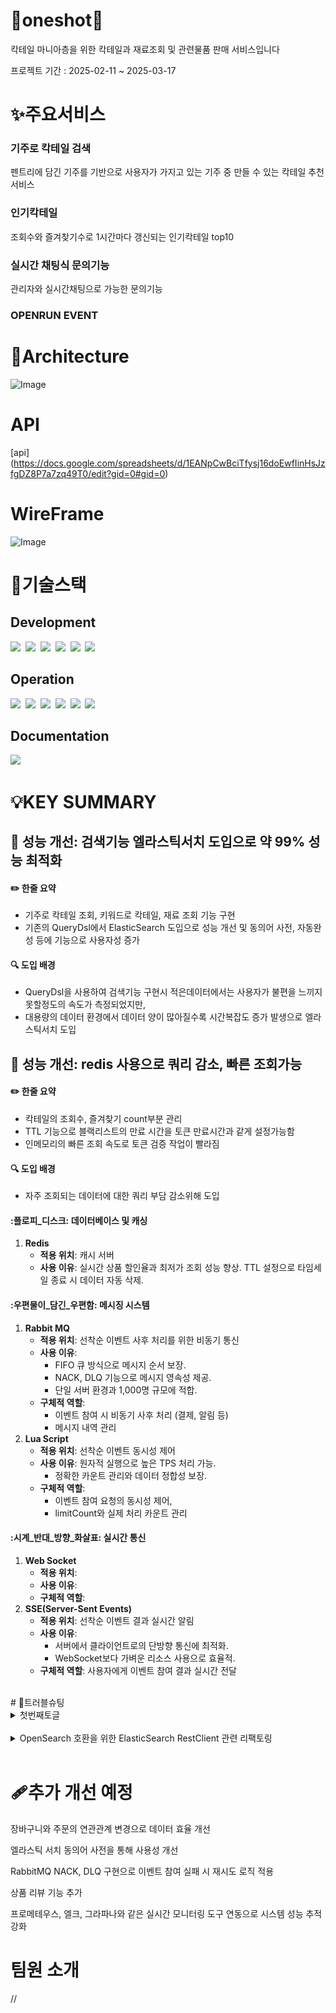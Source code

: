 # 🍹oneshot🍷 
칵테일 마니아층을 위한 칵테일과 재료조회 및 관련물품 판매 서비스입니다

프로젝트 기간 : 2025-02-11 ~ 2025-03-17


# ✨주요서비스
### 기주로 칵테일 검색
펜트리에 담긴 기주를 기반으로 사용자가 가지고 있는 기주 중 만들 수 있는 칵테일 추천서비스
### 인기칵테일
조회수와 즐겨찾기수로 1시간마다 갱신되는 인기칵테일 top10
### 실시간 채팅식 문의기능
관리자와 실시간채팅으로 가능한 문의기능
### OPENRUN EVENT



#  📌Architecture
![Image](https://github.com/user-attachments/assets/abcbde92-2429-4589-b48f-82d471362266)

# API
[api] (https://docs.google.com/spreadsheets/d/1EANpCwBciTfysj16doEwfIinHsJzfgDZ8P7a7zq49T0/edit?gid=0#gid=0)
# WireFrame
![Image](https://github.com/user-attachments/assets/4fd81874-cac9-4dc9-bc2d-28fc353bc3b6)


# 🔧기술스택

## Development
<img src="https://img.shields.io/badge/Java-007396?style=flat-square&logo=OpenJDK&logoColor=white">&nbsp;
<img src="https://img.shields.io/badge/Redis-DC382D?style=flat-square&logo=redis&logoColor=white">&nbsp;
<img src="https://img.shields.io/badge/MySQL-4479A1?style=flat-square&logo=mysql&logoColor=white">&nbsp;
<img src="https://img.shields.io/badge/Spring Boot-6DB33F?style=flat-square&logo=springboot&logoColor=white">&nbsp;
<img src="https://img.shields.io/badge/Spring-6DB33F?style=flat-square&logo=spring&logoColor=white">&nbsp;
<img src="https://img.shields.io/badge/elasticsearch-%230377CC.svg?style=for-the-badge&logo=elasticsearch&logoColor=white">&nbsp;


## Operation
<img src="https://img.shields.io/badge/Docker-2496ED?style=flat-square&logo=Docker&logoColor=white"/>&nbsp;
<img src="https://img.shields.io/badge/Amazon EC2-FF9900?style=flat-square&logo=amazonec2&logoColor=white">&nbsp;
<img src="https://img.shields.io/badge/Amazon AWS-232F3E?style=flat-square&logo=amazonaws&logoColor=white">&nbsp;
<img src="https://img.shields.io/badge/GitHub Actions-2088FF?style=flat-square&logo=githubactions&logoColor=white">&nbsp;
<img src="https://img.shields.io/badge/git-%23F05033.svg?style=for-the-badge&logo=git&logoColor=white"/>&nbsp;
<img src="https://img.shields.io/badge/github-%23121011.svg?style=for-the-badge&logo=github&logoColor=white"/>&nbsp;


##  Documentation
<img src="https://img.shields.io/badge/jira-%230A0FFF.svg?style=for-the-badge&logo=jira&logoColor=white"/>&nbsp;



# 💡KEY SUMMARY

## 🚀 성능 개선: 검색기능 엘라스틱서치 도입으로 약 99% 성능 최적화

#### ✏️ **한줄 요약**
- 기주로 칵테일 조회, 키워드로 칵테일, 재료 조회 기능 구현
- 기존의 QueryDsl에서 ElasticSearch 도입으로 성능 개선 및 동의어 사전, 자동완성 등에 기능으로 사용자성 증가
  </br>
#### **🔍 도입 배경**
- QueryDsl을 사용하여 검색기능 구현시 적은데이터에서는 사용자가 불편을 느끼지 못할정도의 속도가 측정되었지만,
- 대용량의 데이터 환경에서 데이터 양이 많아질수록 시간복잡도 증가 발생으로 엘라스틱서치 도입
  </br>

## 🚀 성능 개선: redis 사용으로 쿼리 감소, 빠른 조회가능

#### ✏️ **한줄 요약**
- 칵테일의 조회수, 즐겨찾기 count부분 관리
- TTL 기능으로 블랙리스트의 만료 시간을 토큰 만료시간과 같게 설정가능함
- 인메모리의 빠른 조회 속도로 토큰 검증 작업이 빨라짐
#### **🔍 도입 배경**
- 자주 조회되는 데이터에 대한 쿼리 부담 감소위해 도입
  </br>

#### :플로피_디스크: **데이터베이스 및 캐싱**
1. **Redis**
   - **적용 위치**: 캐시 서버
   - **사용 이유**: 실시간 상품 할인율과 최저가 조회 성능 향상. TTL 설정으로 타임세일 종료 시 데이터 자동 삭제.
#### :우편물이_담긴_우편함: 메시징 시스템
1. **Rabbit MQ**
   - **적용 위치**: 선착순 이벤트 사후 처리를 위한 비동기 통신
   - **사용 이유**:
     - FIFO 큐 방식으로 메시지 순서 보장.
     - NACK, DLQ 기능으로 메시지 영속성 제공.
     - 단일 서버 환경과 1,000명 규모에 적합.
   - **구체적 역할**:
     - 이벤트 참여 시 비동기 사후 처리 (결제, 알림 등)
     -  메시지 내역 관리
2. **Lua Script**
   - **적용 위치**: 선착순 이벤트 동시성 제어
   - **사용 이유**: 원자적 실행으로 높은 TPS 처리 가능.
        - 정확한 카운트 관리와 데이터 정합성 보장.
   - **구체적 역할**:
        - 이벤트 참여 요청의 동시성 제어,
        - limitCount와 실제 처리 카운트 관리
#### :시계_반대_방향_화살표: 실시간 통신
1. **Web Socket**
   - **적용 위치**:
   - **사용 이유**:
   - **구체적 역할**:
2. **SSE(Server-Sent Events)**
   - **적용 위치**: 선착순 이벤트 결과 실시간 알림
   - **사용 이유**:
        - 서버에서 클라이언트로의 단방향 통신에 최적화.
      -  WebSocket보다 가벼운 리소스 사용으로 효율적.
   - **구체적 역할**: 사용자에게 이벤트 참여 결과 실시간 전달

</br>
 # 📄트러블슈팅

 <details>
  <summary>첫번째토글</summary>
문제: 다음과 같이 엘라스틱서치의 인덱스 설정을 직접 해주고 도큐먼트에 파일 위치를 
매핑시켜 주었음에도 키바나에서 인덱스를 확인해 보았을 때 인덱스가 자동으로 생성되지 않는 문제가 발생

원인: 
-애플리케이션이 실행될 때 엘라스틱서치는  `@document` 에너테이션이 달린 클래스를 읽는다.
- 레포지토리 인터페이스를 구현한 레포지토리가 등록되면서, 레포지토리 내부의 `IndexOperations`를 통해 해당 이름의 인덱스가 이미 존재하는지 확인하고,
   존재하지 않으면 `@mapping`, `@Setting`의 path 경로에 있는 파일 내용을 기반으로 인덱스를 생성한다.

해결:
repository를 사용하지 않고, operations를 사용하여 기능을 구현하고 있었기 때문에, elasticSearchRepository의 구현체를 생성하지 않아 
indexOperation을 통한 인덱스 생성이 자동으로 일어나지 않았기 때문입니다. repository를 사용하지 않으면 indexOperations 구현체를 통해 
직접 인덱스를 생성해 줘야 한다.
</details>
</br>
<details>
  <summary>OpenSearch 호환을 위한 ElasticSearch RestClient 관련 리팩토링</summary>
- 배포를 위해 docker-compose로 구동하던 ElasticSearch를 AWS에서 구축할 필요가 생겼다.
- OpenSearch와 ElasticSearch의 호환성이 높다는 정보를 듣고 시도

 # 시도1 - OpenSearch 관련 라이브러리로 리팩토링 → `삽질`

- 처음에는 OpenSearch 관련해서 나오는 블로그 글들을 활용해서 리팩토링을 시도했다.
- OS와 ES의 빈이 겹치는 에러가 있어서 아래 코드를 SpringApplication에 추가했다.
- `@SpringBootApplication(exclude = {ElasticsearchDataAutoConfiguration.class})`
- 하지만 여전히 문제가 생겨서 ElasticSearch 의존성을 제거해야 한다는 내용을 보고 리팩터링을 시도했다.
- 하다보니 너무 관련된 변경이 많아졌고 이러면 로컬에서 도커로 테스트할 수 없다는 문제점이 생겼다.
- 호환성이 높다는 말에 의심이 돼서 검색해 본 결과 아래의 글을 찾을 수 있었다.
  </br>
  # 시도2 - RestClient를 수정해서 호환되게 변경

- https://flambeeyoga.tistory.com/entry/Spring-elasticsearch-rest-client-853%EC%97%90-opensearch-%EC%97%B0%EA%B2%B0%ED%95%98%EA%B8%B0
- 이 글에서는 나와 비슷하게 ES로 만들어진 프로젝트를 OS 환경에 배포하려고 하고 있었다.
- 요약하자면 **ES와 OS 모두 Rest API 기반**이기 때문에 OS 라이브러리 의존성 없이도 호환이 가능하다!
- 다만 RestClient를 OS에 맞게 변경할 필요가 있었다.
- 하지만 글과는 다르게 Timeout 예외가 발생
   </br>
   # 시도 2-1 - 이어서 RestClient를 수정해서 호환되게 변경

- 다음부터는 블로그에 나온 상태코드와 같아서 이어서 진행할 수 있었다.
- 블로그에서는 `RestClient` 빈을 직접 생성하는데 우리 프로젝트는 `ClientConfiguration` 가 설정되어 있었다.
- 자세히는 모르지만 최신버전에서 추천되는 방식으로 여러가지 편의기능을 제공하는 것 같다.
- 아무튼 디버그 모드에서 콜스택을 따라가서 확인한 결과 이 친구를 사용하는 방식은 강제로 Header를 바꿔버려서 헤더를 알맞게 수정해도 OS에서 406 Not Acceptable을 반환한다.
- 또 OS와 호환되기 위해서는 추가적이 헤더가 필요했다.
- 결국 `ClientConfiguration` 을 사용하는 방식으로 힘들다고 판단해서 `ElasticsearchClient`를 직접 반환하는 코드로 변경
  ```
      @Bean
    public ElasticsearchClient elasticsearchClient() {
        // Basic 인증 설정
        final CredentialsProvider credentialsProvider = new BasicCredentialsProvider();
        credentialsProvider.setCredentials(AuthScope.ANY,
                new UsernamePasswordCredentials(username, password));

        Header[] defaultHeaders = new Header[] {
                new BasicHeader("Content-Type", "application/json")
        };

        // RestClientBuilder에 인증 정보/추가헤더 적용
        RestClientBuilder builder = RestClient
                .builder(new HttpHost(host, port, "https"))
                .setDefaultHeaders(defaultHeaders)
                .setHttpClientConfigCallback(httpClientBuilder ->
                        httpClientBuilder
                                .setDefaultCredentialsProvider(credentialsProvider)
                                .addInterceptorLast(new HttpResponseInterceptor() {
                                    @Override
                                    public void process(HttpResponse response, HttpContext context) throws HttpException, IOException {
                                        response.addHeader("X-Elastic-Product", "Elasticsearch");
                                    }
                                })
                );

        RestClient restClient = builder.build();

        ElasticsearchTransport transport = new RestClientTransport(restClient, new JacksonJsonpMapper(objectMapper));

        return new ElasticsearchClient(transport);
    }```

  해결: 스프링 앱을 실행하면 정상적으로 OpenSearch에 연결되고 실행이 가능
  로컬 테스트 환경에서는 여전히 도커의 엘라스틱 서치를 사용해야 하기 때문에
  아이디, 비밀번호를 요구하지 않고, HTTPS를 사용하지 않는 빈을 하나 더 만들고 프로필을 이용해서 사용 환경을 구분할 수 있도록 했다. 
  
  <!-- 내용 -->
</details>
</br>

 # 🩹추가 개선 예정
장바구니와 주문의 연관관계 변경으로 데이터 효율 개선

엘라스틱 서치 동의어 사전을 통해 사용성 개선

RabbitMQ NACK, DLQ 구현으로 이벤트 참여 실패 시 재시도 로직 적용

상품 리뷰 기능 추가

프로메테우스, 엘크, 그라파나와 같은 실시간 모니터링 도구 연동으로 시스템 성능 추적 강화 

# 팀원 소개
//
 
  




 
